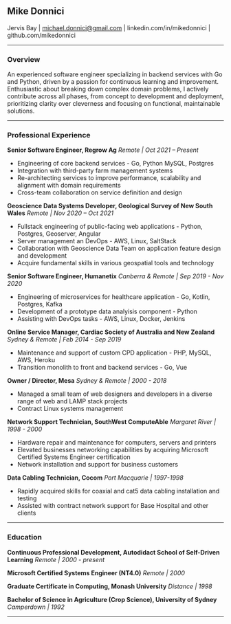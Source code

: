 ## Mike Donnici

Jervis Bay | michael.donnici@gmail.com | linkedin.com/in/mikedonnici | github.com/mikedonnici

---

### Overview

An experienced software engineer specializing in backend services with Go and Python, driven by a passion for continuous
learning and improvement. Enthusiastic about breaking down complex domain problems, I actively contribute across all
phases, from concept to development and deployment, prioritizing clarity over cleverness and focusing on functional,
maintainable solutions.

---

### Professional Experience

**Senior Software Engineer, Regrow Ag**
*Remote | Oct 2021 – Present*

- Engineering of core backend services - Go, Python MySQL, Postgres
- Integration with third-party farm management systems
- Re-architecting services to improve performance, scalability and alignment with domain requirements
- Cross-team collaboration on service definition and design

**Geoscience Data Systems Developer, Geological Survey of New South Wales**
*Remote | Nov 2020 – Oct 2021*

- Fullstack engineering of public-facing web applications - Python, Postgres, Geoserver, Angular
- Server management an DevOps - AWS, Linux, SaltStack
- Collaboration with Geoscience Data Team on application feature design and development
- Acquire fundamental skills in various geospatial tools and technology

**Senior Software Engineer, Humanetix**
*Canberra & Remote | Sep 2019 - Nov 2020*

- Engineering of microservices for healthcare application - Go, Kotlin, Postgres, Kafka
- Development of a prototype data analyisis component - Python
- Assisting with DevOps tasks - AWS, Linux, Docker, Jenkins

**Online Service Manager, Cardiac Society of Australia and New Zealand**
*Sydney & Remote | Feb 2014 - Sep 2019*

- Maintenance and support of custom CPD application - PHP, MySQL, AWS, Heroku
- Transition monolith to front and backend services - Go, Vue

**Owner / Director, Mesa**
*Sydney & Remote | 2000 - 2018*

- Managed a small team of web designers and developers in a diverse range of web and LAMP stack projects
- Contract Linux systems management

**Network Support Technician, SouthWest ComputeAble**
*Margaret River | 1998 - 2000*

- Hardware repair and maintenance for computers, servers and printers
- Elevated businesses networking capabilities by acquiring Microsoft Certified Systems Engineer certification
- Network installation and support for business customers

**Data Cabling Technician, Cocom**
*Port Macquarie | 1997-1998*

- Rapidly acquired skills for coaxial and cat5 data cabling installation and testing
- Assisted with contract network support for Base Hospital and other clients

---

### Education

**Continuous Professional Development, Autodidact School of Self-Driven Learning**
*Remote | 2000 - present*

**Microsoft Certified Systems Engineer (NT4.0)**
*Remote | 2000*

**Graduate Certificate in Computing, Monash University**
*Distance | 1998*

**Bachelor of Science in Agriculture (Crop Science), University of Sydney**
*Camperdown | 1992*

---
